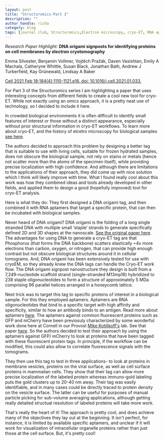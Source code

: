 ```yaml
---
layout: post
title: "Structuromics-Part 3"
description: ""
author_handle: richa
category: blog
tags: [journal club, Structuromics,Electron microscopy, cryo-ET, RNA aptamers, DNA origami]
---
```

*Research Paper Highlight:*
 **DNA origami signposts for identifying proteins on cell membranes by electron cryotomography**

Emma Silvester, Benjamin Vollmer, Vojtěch Pražák, Daven Vasishtan, Emily A Machala, Catheryne Whittle, Susan Black, Jonathan Bath, Andrew J Turberfield, Kay Grünewald, Lindsay A Baker

[Cell 2021 Feb 18;184(4):1110-1121.e16. doi: 10.1016/j.cell.2021.01.033.](https://www.sciencedirect.com/science/article/pii/S0092867421000763?via%3Dihub)



For Part 3 of the Structuromics series I am highlighting a paper that uses interesting concepts from different fields to create a cool new tool for cryo-ET. While not exactly using an omics approach, it is a pretty neat use of technology, so I decided to include it here.
 

In crowded biological environments it is often difficult to identify small features of interest or those without a distinct appearance, especially without prior structural information in cryo-ET workflows. To learn more about cryo-ET, and the history of elcetro microscopy for biological samples [see here](https://rupress.org/jcb/article/202/3/407/54592). 

The authors decided to approach this problem by designing a better tag that is suitable to use with living cells, suitable for frozen hydrated samples, does not obscure the biological sample, not rely on stains or metals (hence not scatter more than the atoms of the specimen itself), while providing precise localization with high confidence. And although there are limitations to the applications of their approach, they did come up with nice solution which I think will likely improve with time. What I found really cool about this work was how they combined ideas and tools already developed in other fields, and applied them to design a good (hopefully improved) tool for cryo-ET analysis.  


Here is what they do: They first designed a DNA origami tag, and then combined it with RNA aptamers that target a specific protein, that can then be incubated with biological samples.

Never heard of DNA origami? DNA origami is the folding of a long single stranded DNA with multiple small ‘staple’ strands to generate specifically defined 2D and 3D shapes at the nanoscale. [See the original paper here](https://www.nature.com/articles/nature04586). The advantages for using DNA to generate a cryo-ET tag are that Phosphorus (that forms the DNA backbone) scatters elastically ~4x more electrons than carbon, oxygen, or nitrogen, that can provide high enough contrast but not obscure biological structures around it in cellular tomograms. And, DNA origami has been extensively tested for use with cryoEM, so they already knew the DNA tags can handle the Cryo-ET work flow.
The DNA origami signpost nanostructure they design is built from a 7,249-nucleotide scaffold strand (single-stranded M13mp18) hybridized to 238 staple oligonucleotides to form a structure of approximately 5 MDa comprising 96 parallel helices arranged in a honeycomb lattice. 

Next trick was to target this tag to specific proteins of interest in a biological sample. For this they employed aptamers. Aptamers are RNA oligonucleotides that bind to a specific target with high affinity and specificity, similar to how an antibody binds to an antigen. Read more about aptamers [here](https://www.ncbi.nlm.nih.gov/pmc/articles/PMC3627066/#:~:text=RNA%20Aptamers%20are%20defined%20as,antibody%20binds%20to%20an%20antigen). The aptamers against common fluorescent proteins such as GFP and mCherry have been previosuly characterized by some wonderful work done here at Cornell in our Provost [Mike Kotilikoff's](https://www.vet.cornell.edu/research/faculty/michael-kotlikoff-vmd-phd) lab. See that paper [here](https://academic.oup.com/nar/article/40/5/e39/1104065). So the authors decided to test their approach by using the aptamers against GFP/ mCherry to look at proteins that have been tagged with these fluorescent protein tags. In principle, if the workflow can be modified, this could also allow to correlate fluorescence signals with the tomograms. 

They then use this tag to test in three applications- to look at proteins in membrane vesicles, proteins on the viral surface, as well as cell surface proteins in mammalian cells. They show that their tag can allow more precise localization of the labeled protein
whereas immuno-gold labeling puts the gold clusters up to 20-40 nm away. Their tag was easily identifiable, and in many cases could be directly traced to protein density on the vesicle surface. The latter can be useful for purposes of manual particle picking for sub-volume averaging applications, although getting really detailed structual resolution of labeled proteins will take more work. 

That's really the heart of it! The approach is pretty cool, and does achieve many of the objectives they lay out at the beginning. It isn't perfect, for instance, it is limited by available specific aptamers, and unclear if it will work for visualization of intracellular organelle proteins rather than just those at the cell surface. But, it's pretty cool!



 



